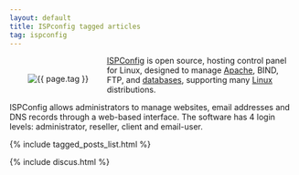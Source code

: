 ```yaml
---
layout: default
title: ISPconfig tagged articles
tag: ispconfig
---
```


<div style="float: left; margin: 2.0rem;">
	<img src="/public/images/{{ page.tag }}.png" style="max-width: 10rem;" alt="{{ page.tag }}" />
</div>

[ISPConfig](https://www.ispconfig.org) is open source, hosting control panel for Linux, designed to manage [Apache](/tag/apache), BIND, FTP, and [databases](/tag/database), supporting many [Linux](/tag/linux) distributions.

ISPConfig allows administrators to manage websites, email addresses and DNS records through a web-based interface. The software has 4 login levels: administrator, reseller, client and email-user.

{% include tagged_posts_list.html %}

{% include discus.html %}
